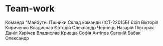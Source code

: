 # Team-work
Команда "Майбутні ITшники
Склад команди (ІСТ-22015Б)
Єсіп Вікторія 
Кириченко Владислав 
Євтодій Олександр 
Чернець Назарій
Півторак Даніл
Харічев Владислав
Кривша Софія
Антіпов Євгеній
Бабак Олександр
